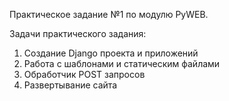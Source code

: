 Практическое задание №1 по модулю PyWEB.

Задачи практического задания:
1) Создание Django проекта и приложений
2) Работа с шаблонами и статическим файлами
3) Обработчик POST запросов
4) Развертывание сайта